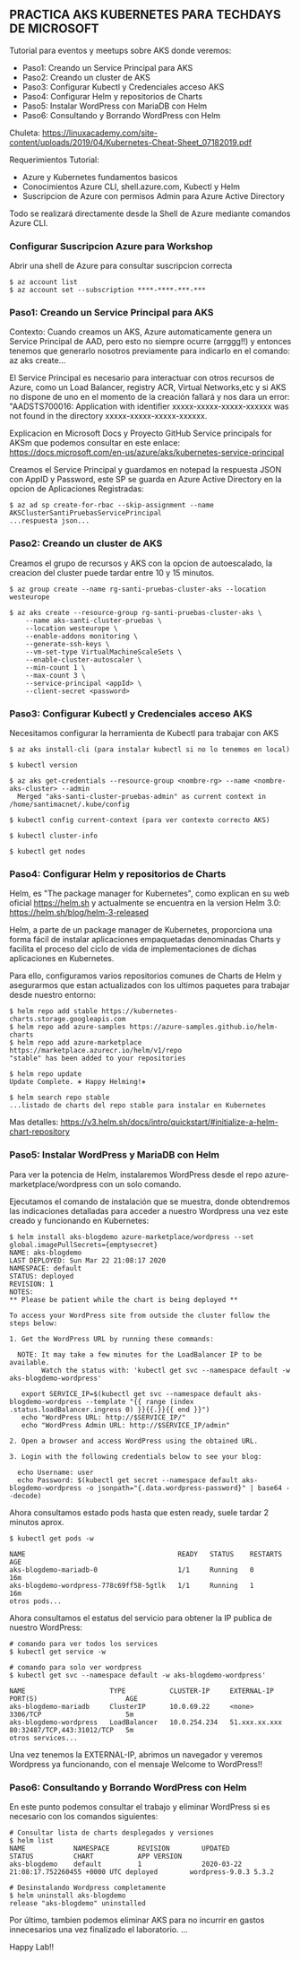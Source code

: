 **PRACTICA AKS KUBERNETES PARA TECHDAYS DE MICROSOFT**
-------------------------------------------------------

Tutorial para eventos y meetups sobre AKS donde veremos:
- Paso1: Creando un Service Principal para AKS
- Paso2: Creando un cluster de AKS
- Paso3: Configurar Kubectl y Credenciales acceso AKS
- Paso4: Configurar Helm y repositorios de Charts 
- Paso5: Instalar WordPress con MariaDB con Helm
- Paso6: Consultando y Borrando WordPress con Helm

Chuleta: https://linuxacademy.com/site-content/uploads/2019/04/Kubernetes-Cheat-Sheet_07182019.pdf

Requerimientos Tutorial:
- Azure y Kubernetes fundamentos basicos
- Conocimientos Azure CLI, shell.azure.com, Kubectl y Helm
- Suscripcion de Azure con permisos Admin para Azure Active Directory

Todo se realizará directamente desde la Shell de Azure mediante comandos Azure CLI.


### Configurar Suscripcion Azure para Workshop

Abrir una shell de Azure para consultar suscripcion correcta
```
$ az account list
$ az account set --subscription ****-****-***-***
```

### Paso1: Creando un Service Principal para AKS

Contexto: Cuando creamos un AKS, Azure automaticamente genera un Service Principal de AAD, pero esto no siempre ocurre (arrggg!!) y entonces tenemos que generarlo nosotros previamente para indicarlo en el comando: az aks create... 

El Service Principal es necesario para interactuar con otros recursos de Azure, como un Load Balancer, registry ACR, Virtual Networks,etc y si AKS no dispone de uno en el momento de la creación fallará y nos dara un error: "AADSTS700016: Application with identifier xxxxx-xxxxx-xxxxx-xxxxxx was not found in the directory xxxxx-xxxxx-xxxxx-xxxxxx.

Explicacion en Microsoft Docs y Proyecto GitHub Service principals for AKSm que podemos consultar en este enlace: 
https://docs.microsoft.com/en-us/azure/aks/kubernetes-service-principal

Creamos el Service Principal y guardamos en notepad la respuesta JSON con AppID y Password, este SP se guarda en Azure Active Directory en la opcion de Aplicaciones Registradas:

```
$ az ad sp create-for-rbac --skip-assignment --name AKSClusterSantiPruebasServicePrincipal
...respuesta json...
```

### Paso2: Creando un cluster de AKS

Creamos el grupo de recursos y AKS con la opcion de autoescalado, la creacion del cluster puede tardar entre 10 y 15 minutos.
```
$ az group create --name rg-santi-pruebas-cluster-aks --location westeurope

$ az aks create --resource-group rg-santi-pruebas-cluster-aks \
    --name aks-santi-cluster-pruebas \
    --location westeurope \
    --enable-addons monitoring \
    --generate-ssh-keys \
    --vm-set-type VirtualMachineScaleSets \
    --enable-cluster-autoscaler \
    --min-count 1 \
    --max-count 3 \
    --service-principal <appId> \
    --client-secret <password>
```

### Paso3: Configurar Kubectl y Credenciales acceso AKS

Necesitamos configurar la herramienta de Kubectl para trabajar con AKS
```
$ az aks install-cli (para instalar kubectl si no lo tenemos en local)

$ kubectl version

$ az aks get-credentials --resource-group <nombre-rg> --name <nombre-aks-cluster> --admin
  Merged "aks-santi-cluster-pruebas-admin" as current context in /home/santimacnet/.kube/config

$ kubectl config current-context (para ver contexto correcto AKS)

$ kubectl cluster-info

$ kubectl get nodes
```

### Paso4: Configurar Helm y repositorios de Charts 

Helm, es "The package manager for Kubernetes", como explican en su web oficial https://helm.sh y actualmente se encuentra en la version Helm 3.0: https://helm.sh/blog/helm-3-released

Helm, a parte de un package manager de Kubernetes, proporciona una forma fácil de instalar aplicaciones empaquetadas denominadas Charts y facilita el proceso del ciclo de vida de implementaciones de dichas aplicaciones en Kubernetes.

Para ello, configuramos varios repositorios comunes de Charts de Helm y asegurarmos que estan actualizados con los ultimos paquetes para trabajar desde nuestro entorno: 
```
$ helm repo add stable https://kubernetes-charts.storage.googleapis.com
$ helm repo add azure-samples https://azure-samples.github.io/helm-charts
$ helm repo add azure-marketplace https://marketplace.azurecr.io/helm/v1/repo
"stable" has been added to your repositories

$ helm repo update
Update Complete. ⎈ Happy Helming!⎈

$ helm search repo stable
...listado de charts del repo stable para instalar en Kubernetes
```

Mas detalles: https://v3.helm.sh/docs/intro/quickstart/#initialize-a-helm-chart-repository


### Paso5: Instalar WordPress y MariaDB con Helm

Para ver la potencia de Helm, instalaremos WordPress desde el repo azure-marketplace/wordpress con un solo comando.

Ejecutamos el comando de instalación que se muestra, donde obtendremos las indicaciones detalladas para acceder a nuestro Wordpress una vez este creado y funcionando en Kubernetes:

```
$ helm install aks-blogdemo azure-marketplace/wordpress --set global.imagePullSecrets={emptysecret}
NAME: aks-blogdemo
LAST DEPLOYED: Sun Mar 22 21:08:17 2020
NAMESPACE: default
STATUS: deployed
REVISION: 1
NOTES:
** Please be patient while the chart is being deployed **

To access your WordPress site from outside the cluster follow the steps below:

1. Get the WordPress URL by running these commands:

  NOTE: It may take a few minutes for the LoadBalancer IP to be available.
        Watch the status with: 'kubectl get svc --namespace default -w aks-blogdemo-wordpress'

   export SERVICE_IP=$(kubectl get svc --namespace default aks-blogdemo-wordpress --template "{{ range (index .status.loadBalancer.ingress 0) }}{{.}}{{ end }}")
   echo "WordPress URL: http://$SERVICE_IP/"
   echo "WordPress Admin URL: http://$SERVICE_IP/admin"

2. Open a browser and access WordPress using the obtained URL.

3. Login with the following credentials below to see your blog:

  echo Username: user
  echo Password: $(kubectl get secret --namespace default aks-blogdemo-wordpress -o jsonpath="{.data.wordpress-password}" | base64 --decode)

```

Ahora consultamos estado pods hasta que esten ready, suele tardar 2 minutos aprox.

```
$ kubectl get pods -w

NAME                                      READY   STATUS    RESTARTS   AGE
aks-blogdemo-mariadb-0                    1/1     Running   0          16m
aks-blogdemo-wordpress-778c69ff58-5gtlk   1/1     Running   1          16m
otros pods...
```


Ahora consultamos el estatus del servicio para obtener la IP publica de nuestro WordPress:

```
# comando para ver todos los services
$ kubectl get service -w

# comando para solo ver wordpress
$ kubectl get svc --namespace default -w aks-blogdemo-wordpress'

NAME                     TYPE           CLUSTER-IP     EXTERNAL-IP     PORT(S)                      AGE
aks-blogdemo-mariadb     ClusterIP      10.0.69.22     <none>          3306/TCP                     5m
aks-blogdemo-wordpress   LoadBalancer   10.0.254.234   51.xxx.xx.xxx   80:32487/TCP,443:31012/TCP   5m
otros services...
```

Una vez tenemos la EXTERNAL-IP, abrimos un navegador y veremos Wordpress ya funcionando, con el mensaje Welcome to WordPress!!

### Paso6: Consultando y Borrando WordPress con Helm

En este punto podemos consultar el trabajo y eliminar WordPress si es necesario con los comandos siguientes:

```
# Consultar lista de charts desplegados y versiones
$ helm list
NAME            NAMESPACE       REVISION        UPDATED                                 STATUS          CHART           APP VERSION
aks-blogdemo    default         1               2020-03-22 21:08:17.752260455 +0000 UTC deployed        wordpress-9.0.3 5.3.2

# Desinstalando Wordpress completamente
$ helm uninstall aks-blogdemo
release "aks-blogdemo" uninstalled
```

Por último, tambien podemos eliminar AKS para no incurrir en gastos innecesarios una vez finalizado el laboratorio.
...

Happy Lab!!


